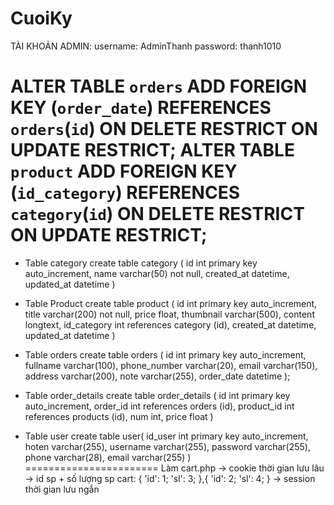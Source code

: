 # CuoiKy



TÀI KHOẢN ADMIN:
username: AdminThanh 
password: thanh1010




ALTER TABLE `orders` ADD FOREIGN KEY (`order_date`) REFERENCES `orders`(`id`) ON DELETE RESTRICT ON UPDATE RESTRICT;
ALTER TABLE `product` ADD  FOREIGN KEY (`id_category`) REFERENCES `category`(`id`) ON DELETE RESTRICT ON UPDATE RESTRICT;
================================================
- Table category
create table category (
	id int primary key auto_increment,
	name varchar(50) not null,
	created_at datetime,
	updated_at datetime
)
- Table Product
create table product (
	id int primary key auto_increment,
	title varchar(200) not null,
	price float,
	thumbnail varchar(500),
	content longtext,
	id_category int references category (id),
	created_at datetime,
	updated_at datetime
)

- Table orders
create table orders (
 id int primary key auto_increment,
 fullname varchar(100),
 phone_number varchar(20),
 email varchar(150),
 address varchar(200),
 note varchar(255),
 order_date datetime
);
- Table order_details
create table order_details (
 id int primary key auto_increment,
 order_id int references orders (id),
 product_id int references products (id),
 num int,
 price float
)
- Table user
create table user(
	id_user int primary key auto_increment,
	hoten varchar(255),
	username varchar(255),
	password varchar(255),
	phone varchar(28),
	email varchar(255)
)
=======================
Làm cart.php
    -> cookie thời gian lưu lâu
    -> id sp + số lượng sp
    cart: {
        'id': 1;
        'sl': 3;
    },{
       'id': 2;
        'sl': 4; 
    }
    -> session thời gian lưu ngắn
 
